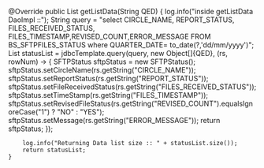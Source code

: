  @Override
    public  List<SFTPStatus> getListData(String QED) {
            log.info("inside getListData DaoImpl ::");
            String query = "select CIRCLE_NAME, REPORT_STATUS, FILES_RECEIVED_STATUS, FILES_TIMESTAMP,REVISED_COUNT,ERROR_MESSAGE FROM BS_SFTPFILES_STATUS where QUARTER_DATE= to_date(?,'dd/mm/yyyy')";
        List<SFTPStatus> statusList = jdbcTemplate.query(query, new Object[]{QED}, (rs, rowNum) -> {
            SFTPStatus sftpStatus = new SFTPStatus();
            sftpStatus.setCircleName(rs.getString("CIRCLE_NAME"));
            sftpStatus.setReportStatus(rs.getString("REPORT_STATUS"));
            sftpStatus.setFileReceivedStatus(rs.getString("FILES_RECEIVED_STATUS"));
            sftpStatus.setTimeStamp(rs.getString("FILES_TIMESTAMP"));
            sftpStatus.setRevisedFileStatus(rs.getString("REVISED_COUNT").equalsIgnoreCase("1") ? "NO" : "YES");
            sftpStatus.setMessage(rs.getString("ERROR_MESSAGE"));
            return sftpStatus;
        });

        log.info("Returning Data list size :: " + statusList.size());
        return statusList;
    }
    
